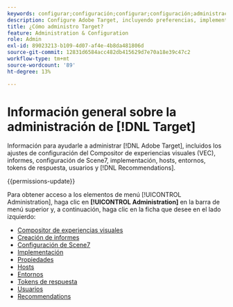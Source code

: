 ```yaml
---
keywords: configurar;configuración;configurar;configuración;administración
description: Configure Adobe Target, incluyendo preferencias, implementación, administración de usuarios, propiedades, configuración de Scene7, administración de hosts y tokens de respuesta.
title: ¿Cómo administro Target?
feature: Administration & Configuration
role: Admin
exl-id: 89023213-b109-4d07-af4e-4b8da481806d
source-git-commit: 12831d6584acc482db415629d7e70a18e39c47c2
workflow-type: tm+mt
source-wordcount: '89'
ht-degree: 13%

---
```


# Información general sobre la administración de [!DNL Target]

Información para ayudarle a administrar [!DNL Adobe Target], incluidos los ajustes de configuración del Compositor de experiencias visuales (VEC), informes, configuración de Scene7, implementación, hosts, entornos, tokens de respuesta, usuarios y [!DNL Recommendations].

{{permissions-update}}

Para obtener acceso a los elementos de menú [!UICONTROL Administration], haga clic en **[!UICONTROL Administration]** en la barra de menú superior y, a continuación, haga clic en la ficha que desee en el lado izquierdo:

* [Compositor de experiencias visuales](/help/main/administrating-target/visual-experience-composer-set-up.md)
* [Creación de informes](/help/main/administrating-target/reporting.md)
* [Configuración de Scene7](/help/main/administrating-target/scene7-settings.md)
* [Implementación](/help/main/c-implementing-target/implementing-target.md)
* [Propiedades](/help/main/administrating-target/c-user-management/property-channel/property-channel.md)
* [Hosts](/help/main/administrating-target/hosts.md)
* [Entornos](/help/main/administrating-target/environments.md)
* [Tokens de respuesta](/help/main/administrating-target/response-tokens.md)
* [Usuarios](/help/main/administrating-target/c-user-management/user-management.md)
* [Recommendations](/help/main/administrating-target/recommendations-settings.md)
